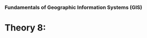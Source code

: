 ### Fundamentals of Geographic Information Systems (GIS)

# Theory 8:
<!--stackedit_data:
eyJoaXN0b3J5IjpbLTEwMzUyMzEwNjVdfQ==
-->